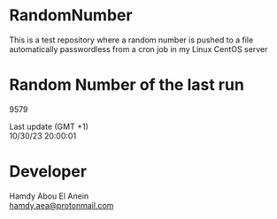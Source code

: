 # RandomNumber    
This is a test repository where a random number is pushed to a file automatically passwordless from a cron job in my Linux CentOS server    
# Random Number of the last run   
9579
      
Last update (GMT +1)    
10/30/23 20:00:01
# Developer    
Hamdy Abou El Anein   
hamdy.aea@protonmail.com

